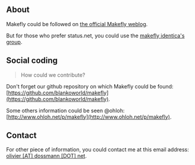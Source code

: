 ## About

Makefly could be followed on [the official Makefly weblog](http://makefly.depotoi.re/ "Visit official website").

But for those who prefer status.net, you could use the [makefly identica's group](http://identi.ca/group/makefly).

## Social coding

> How could we contribute?

Don't forget our github repository on which Makefly could be found: [https://github.com/blankoworld/makefly](https://github.com/blankoworld/makefly).

Some others information could be seen @ohloh: [http://www.ohloh.net/p/makefly](http://www.ohloh.net/p/makefly).

## Contact

For other piece of information, you could contact me at this email address: [olivier [AT] dossmann [DOT] net](mailto:olivier+makefly@dossmann.net "Contact me").

